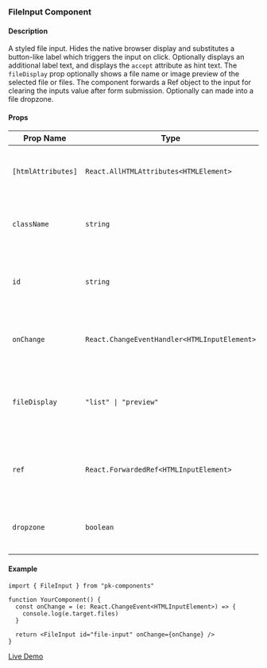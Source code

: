 ### FileInput Component

#### Description

A styled file input. Hides the native browser display and substitutes a button-like label which triggers the input on click. Optionally displays an additional label text, and displays the `accept` attribute as hint text. The `fileDisplay` prop optionally shows a file name or image preview of the selected file or files. The component forwards a Ref object to the input for clearing the inputs value after form submission. Optionally can made into a file dropzone.

#### Props

| Prop Name          | Type                                         | Required | Default     | Description                                                        |
| ------------------ | -------------------------------------------- | -------- | ----------- | ------------------------------------------------------------------ |
| `[htmlAttributes]` | `React.AllHTMLAttributes<HTMLElement>`       | No       | `undefined` | Any valid HTML attribute for the element type                      |
| `className`        | `string`                                     | No       | `undefined` | Additional class names to apply to the element.                    |
| `id`               | `string`                                     | Yes      | `undefined` | The unique ID for applying to the accessible label                 |
| `onChange`         | `React.ChangeEventHandler<HTMLInputElement>` | Yes      | `undefined` | The handler for the input's change events                          |
| `fileDisplay`      | `"list" \| "preview"`                        | No       | `undefined` | Optionally present the selected files as a list or image previews. |
| `ref`              | `React.ForwardedRef<HTMLInputElement>`       | No       | `undefined` | Required if using `dropzone`. A ref object attached to the input.  |
| `dropzone`         | `boolean`                                    | No       | `undefined` | Include a file dropzone with the file input.                       |

#### Example

```tsx
import { FileInput } from "pk-components"

function YourComponent() {
  const onChange = (e: React.ChangeEvent<HTMLInputElement>) => {
    console.log(e.target.files)
  }

  return <FileInput id="file-input" onChange={onChange} />
}
```

[Live Demo](https://psikai.github.io/pk-components#FileInput)
